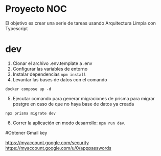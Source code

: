 # Proyecto NOC

El objetivo es crear una serie de tareas usando Arquitectura Limpia con Typescript

# dev
1. Clonar el archivo .env.template a .env
2. Configurar las variables de entorno
3. Instalar dependencias `npm install`
4. Levantar las bases de datos con el comando
```
docker compose up -d
```
5. Ejecutar comando para generar migraciones de prisma para migrar postgre en caso de que no haya base de datos ya creada

```
npx prisma migrate dev
```
6. Correr la aplicación en modo desarrollo: `npm run dev`.

#Obtener Gmail key

https://myaccount.google.com/security
https://myaccount.google.com/u/0/apppasswords
